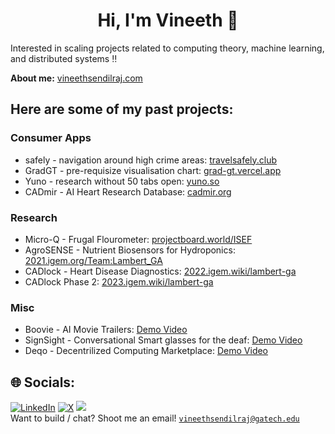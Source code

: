 <h1 align="center">Hi, I'm Vineeth 👋</h1>

Interested in scaling projects related to computing theory, machine learning, and distributed systems ‼️<br>

**About me:** [vineethsendilraj.com](https://www.vineethsendilraj.com/) <br> 




## Here are some of my past projects:


### Consumer Apps 
- safely - navigation around high crime areas: [travelsafely.club](https://www.travelsafely.club) <br> 
- GradGT - pre-requisize visualisation chart:  [grad-gt.vercel.app](https://grad-gt.vercel.app/) <br> 
- Yuno - research without 50 tabs open: [yuno.so](https://www.yuno.so) <br>
- CADmir - AI Heart Research Database: [cadmir.org](https://www.cadmir.org) <br>

### Research
- Micro-Q - Frugal Flourometer: [projectboard.world/ISEF](https://partner.projectboard.world/isef/project/ebed043t-micro-q-a-low-cost-iot-based-fluorometer) <br>
- AgroSENSE - Nutrient Biosensors for Hydroponics: [2021.igem.org/Team:Lambert_GA](https://2021.igem.org/Team:Lambert_GA) <br>
- CADlock - Heart Disease Diagnostics: [2022.igem.wiki/lambert-ga](https://2022.igem.wiki/lambert-ga/) <br>
- CADlock Phase 2: [2023.igem.wiki/lambert-ga](https://2023.igem.wiki/lambert-ga/) <br>

### Misc
- Boovie - AI Movie Trailers: [Demo Video](https://devpost.com/software/boovie) <br>
- SignSight - Conversational Smart glasses for the deaf: [Demo Video](https://devpost.com/software/sign-sight-no-voice-unheard) <br> 
- Deqo - Decentrilized Computing Marketplace: [Demo Video](https://devpost.com/software/deqo) <br> 


## 🌐 Socials:
[![LinkedIn](https://img.shields.io/badge/LinkedIn-%230077B5.svg?logo=linkedin&logoColor=white)](https://linkedin.com/in/vineeth-sendilraj) [![X](https://img.shields.io/badge/X-black.svg?logo=X&logoColor=white)](https://x.com/VineethSendil) [![](https://visitcount.itsvg.in/api?id=VineethSendilraj&icon=0&color=8)](https://visitcount.itsvg.in) <br>
Want to build / chat? Shoot me an email! <a href="mailto:vineethsendilraj@gatech.edu">`vineethsendilraj@gatech.edu`</a>




